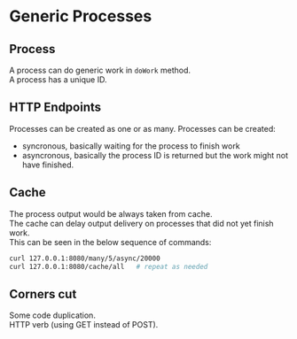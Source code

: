 # Generic Processes
## Process
A process can do generic work in `doWork` method.  
A process has a unique ID.

## HTTP Endpoints
Processes can be created as one or as many.
Processes can be created:
- syncronous, basically waiting for the process to finish work
- asyncronous, basically the process ID is returned but the work might not have finished.

## Cache
The process output would be always taken from cache.  
The cache can delay output delivery on processes that did not yet finish work.  
This can be seen in the below sequence of commands:
```sh
curl 127.0.0.1:8080/many/5/async/20000
curl 127.0.0.1:8080/cache/all   # repeat as needed
```

## Corners cut
Some code duplication.  
HTTP verb (using GET instead of POST).


